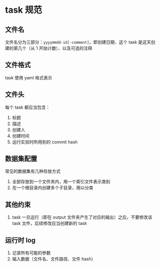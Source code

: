 # task 规范

## 文件名
文件名分为三部分：`yyyymmdd-id[-comment]`，即创建日期、这个 task 是这天创建的第几个（从 1 开始计数）、以及可选的注释

## 文件格式
task 使用 yaml 格式表示

## 文件头
每个 task 都应当包含：

1. 标题
2. 描述
3. 创建人
4. 创建时间
5. 运行实验时所用到的 commit hash

## 数据集配置
常见的数据集有几种存放方式

1. 全部存放到一个文件夹内，用一个索引文件表示类别
2. 在一个根目录内创建多个子目录，用以分类

## 其他约束
1. task 一旦运行（即在 output 文件夹产生了对应的输出）之后，不要修改该 task 文件，后续修改应当创建新的 task

## 运行时 log
1. 记录所有可能的参数
2. 输入数据（文件名、文件路径、文件 hash）